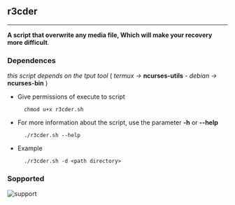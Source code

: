 ## r3cder
------------

**A script that overwrite any media file, Which will make your recovery more difficult**.


### Dependences

*this script depends on the tput tool* 
( *termux ->* **ncurses-utils** - *debian ->* **ncurses-bin** )


- Give permissions of execute to script

		chmod u+x r3cder.sh


- For more information about the script, use the parameter **-h** or **--help**

		./r3cder.sh --help


- Example

		./r3cder.sh -d <path directory>

### Sopported
![support](https://shields.io/badge/Supported%20on-Debian%20Based%20System%20and%20Termux-blue.svg?style=plastic)
